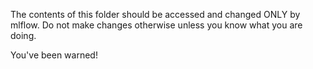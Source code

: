 The contents of this folder should be accessed and changed ONLY by mlflow. Do not make changes otherwise unless you know what you are doing. 

You've been warned!
